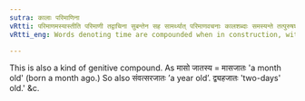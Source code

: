 ```yaml
---
sutra: कालाः परिमाणिना
vRtti: परिमाणमस्यास्तीति परिमाणी तद्वाचिना सुबन्तेन सह सामर्थ्यात् परिमाणवचनाः कालशब्दाः समस्यन्ते तत्पुरुषश्च समासो भवति
vRtti_eng: Words denoting time are compounded when in construction, with words denoting the object whose duration is measured by the time, and the compound is _Tat-purusha_.

---
```

This is also a kind of genitive compound. As मासो जातस्य = मासजातः 'a month old' (born a month ago.) So also संवत्सरजातः ’a year old’.
द्व्यहजातः 'two-days' old.' &c.